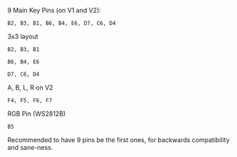 9 Main Key Pins (on V1 and V2):

`
B2, B3, B1, B6, B4, E6, D7, C6, D4
`

3x3 layout

`
B2, B3, B1
`

`
B6, B4, E6
`

`
D7, C6, D4
`

A, B, L, R on V2

`
F4, F5, F6, F7
`

RGB Pin (WS2812B)

`
B5
`

Recommended to have 9 pins be the first ones, for backwards compatibility and sane-ness.